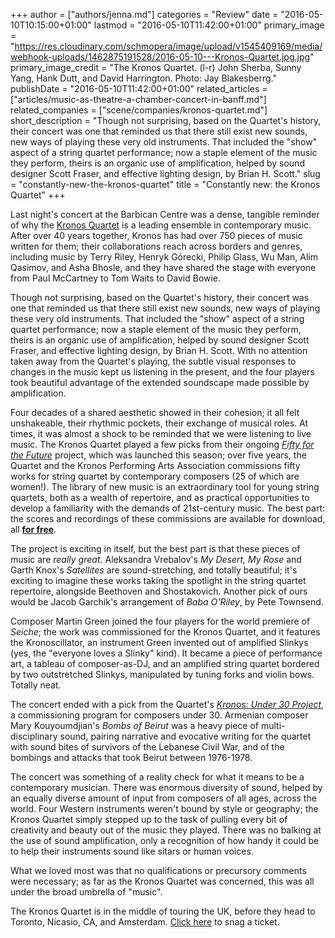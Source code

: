 +++
author = ["authors/jenna.md"]
categories = "Review"
date = "2016-05-10T10:15:00+01:00"
lastmod = "2016-05-10T11:42:00+01:00"
primary_image = "https://res.cloudinary.com/schmopera/image/upload/v1545409169/media/webhook-uploads/1462875191528/2016-05-10---Kronos-Quartet.jpg.jpg"
primary_image_credit = "The Kronos Quartet. (l-r) John Sherba, Sunny Yang, Hank Dutt, and David Harrington. Photo: Jay Blakesberrg."
publishDate = "2016-05-10T11:42:00+01:00"
related_articles = ["articles/music-as-theatre-a-chamber-concert-in-banff.md"]
related_companies = ["scene/companies/kronos-quartet.md"]
short_description = "Though not surprising, based on the Quartet&#039;s history, their concert was one that reminded us that there still exist new sounds, new ways of playing these very old instruments. That included the &quot;show&quot; aspect of a string quartet performance; now a staple element of the music they perform, theirs is an organic use of amplification, helped by sound designer Scott Fraser, and effective lighting design, by Brian H. Scott."
slug = "constantly-new-the-kronos-quartet"
title = "Constantly new: the Kronos Quartet"
+++

Last night's concert at the Barbican Centre was a dense, tangible reminder of why the [Kronos Quartet](http://kronosquartet.org/home) is a leading ensemble in contemporary music. After over 40 years together, Kronos has had over 750 pieces of music written for them; their collaborations reach across borders and genres, including music by Terry Riley, Henryk Górecki, Philip Glass, Wu Man, Alim Qasimov, and Asha Bhosle, and they have shared the stage with everyone from Paul McCartney to Tom Waits to David Bowie.

Though not surprising, based on the Quartet's history, their concert was one that reminded us that there still exist new sounds, new ways of playing these very old instruments. That included the "show" aspect of a string quartet performance; now a staple element of the music they perform, theirs is an organic use of amplification, helped by sound designer Scott Fraser, and effective lighting design, by Brian H. Scott. With no attention taken away from the Quartet's playing, the subtle visual responses to changes in the music kept us listening in the present, and the four players took beautiful advantage of the extended soundscape made possible by amplification.

Four decades of a shared aesthetic showed in their cohesion; it all felt unshakeable, their rhythmic pockets, their exchange of musical roles. At times, it was almost a shock to be reminded that we were listening to live music. The Kronos Quartet played a few picks from their ongoing [*Fifty for the Future*](http://kronosquartet.org/fifty-for-the-future/about) project, which was launched this season; over five years, the Quartet and the Kronos Performing Arts Association commissions fifty works for string quartet by contemporary composers (25 of which are women!). The library of new music is an extraordinary tool for young string quartets, both as a wealth of repertoire, and as practical opportunities to develop a familiarity with the demands of 21st-century music. The best part: the scores and recordings of these commissions are available for download, all [**for free**](http://kronosquartet.org/fifty-for-the-future/about).

The project is exciting in itself, but the best part is that these pieces of music are *really great*. Aleksandra Vrebalov's *My Desert, My Rose* and Garth Knox's *Satellites* are sound-stretching, and totally beautiful; it's exciting to imagine these works taking the spotlight in the string quartet repertoire, alongside Beethoven and Shostakovich. Another pick of ours would be Jacob Garchik's arrangement of *Baba O'Riley*, by Pete Townsend.

Composer Martin Green joined the four players for the world premiere of *Seiche*; the work was commissioned for the Kronos Quartet, and it features the Kronoscillator, an instrument Green invented out of amplified Slinkys (yes, the "everyone loves a Slinky" kind). It became a piece of performance art, a tableau of composer-as-DJ, and an amplified string quartet bordered by two outstretched Slinkys, manipulated by tuning forks and violin bows. Totally neat.

The concert ended with a pick from the Quartet's [*Kronos: Under 30 Project*](http://kronosquartet.org/projects/detail/under_30), a commissioning program for composers under 30. Armenian composer Mary Kouyoumdjian's *Bombs of Beirut* was a heavy piece of multi-disciplinary sound, pairing narrative and evocative writing for the quartet with sound bites of survivors of the Lebanese Civil War, and of the bombings and attacks that took Beirut between 1976-1978.

The concert was something of a reality check for what it means to be a contemporary musician. There was enormous diversity of sound, helped by an equally diverse amount of input from composers of all ages, across the world. Four Western instruments weren't bound by style or geography; the Kronos Quartet simply stepped up to the task of pulling every bit of creativity and beauty out of the music they played. There was no balking at the use of sound amplification, only a recognition of how handy it could be to help their instruments sound like sitars or human voices. 

What we loved most was that no qualifications or precursory comments were necessary; as far as the Kronos Quartet was concerned, this was all under the broad umbrella of "music".

The Kronos Quartet is in the middle of touring the UK, before they head to Toronto, Nicasio, CA, and Amsterdam. [Click here](http://kronosquartet.org/concerts) to snag a ticket.
